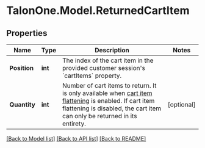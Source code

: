 # TalonOne.Model.ReturnedCartItem
## Properties

Name | Type | Description | Notes
------------ | ------------- | ------------- | -------------
**Position** | **int** | The index of the cart item in the provided customer session&#39;s &#x60;cartItems&#x60; property. | 
**Quantity** | **int** | Number of cart items to return. It is only available when [cart item flattening](https://docs.talon.one/docs/product/campaigns/campaign-evaluation#flattening) is enabled. If cart item flattening is disabled, the cart item can only be returned in its entirety.  | [optional] 

[[Back to Model list]](../README.md#documentation-for-models) [[Back to API list]](../README.md#documentation-for-api-endpoints) [[Back to README]](../README.md)

